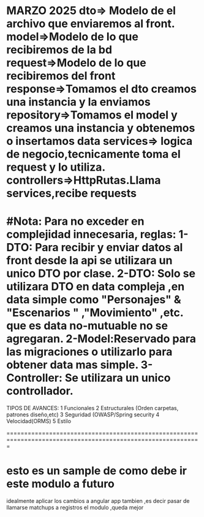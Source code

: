 MARZO 2025
dto=> Modelo de el archivo que enviaremos al front. 
model=>Modelo de lo que recibiremos de la bd
request=>Modelo de lo que recibiremos del front
response=>Tomamos el dto creamos una instancia y la enviamos
repository=>Tomamos el model y creamos una instancia y obtenemos o insertamos data
services=> logica de negocio,tecnicamente toma el
request y lo utiliza.
controllers=>HttpRutas.Llama services,recibe requests
===============================================================================================================
#Nota: Para no exceder en complejidad innecesaria, reglas:
1-DTO: Para recibir y enviar datos al front desde la api se utilizara un unico DTO por clase.
2-DTO: Solo se utilizara DTO en data compleja ,en data simple como "Personajes" & "Escenarios
" ,"Movimiento" ,etc. que es data no-mutuable no se agregaran.
2-Model:Reservado para las migraciones o utilizarlo para obtener data mas simple.
3-Controller: Se utilizara un unico controllador.
=============================================================================================================
TIPOS DE AVANCES:
1 Funcionales
2 Estructurales (Orden carpetas, patrones diseño,etc)
3 Seguridad (OWASP/Spring security
4 Velocidad(ORMS)
5 Estilo 


=============================================================================================================
# esto es un sample de como debe ir este modulo a futuro
idealmente aplicar los cambios a angular app tambien ,es decir pasar de llamarse matchups a
registros el modulo ,queda mejor



